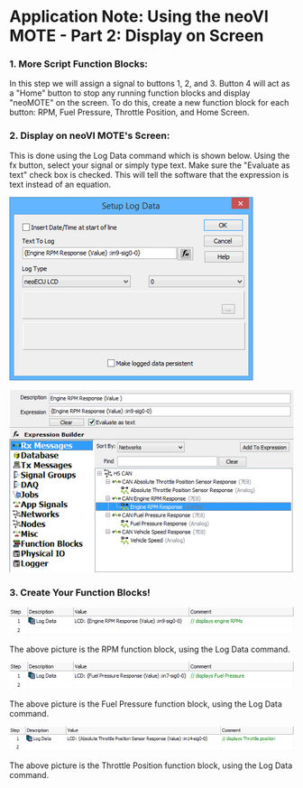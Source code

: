 # Application Note: Using the neoVI MOTE - Part 2: Display on Screen

### 1. More Script Function Blocks:

In this step we will assign a signal to buttons 1, 2, and 3. Button 4 will act as a "Home" button to stop any running function blocks and display "neoMOTE" on the screen. To do this, create a new function block for each button: RPM, Fuel Pressure, Throttle Position, and Home Screen.



### 2. Display on neoVI MOTE's Screen:

This is done using the Log Data command which is shown below. Using the fx button, select your signal or simply type text. Make sure the "Evaluate as text" check box is checked.  This will tell the software that the expression is text instead of an equation.

![](../../.gitbook/assets/neoMOTElogdata.gif)

![](../../.gitbook/assets/neoMOTElogdataFX.gif)

### 3. Create Your Function Blocks!

![](../../.gitbook/assets/neoMOTErpm.gif)

The above picture is the RPM function block, using the Log Data command.



![](../../.gitbook/assets/neoMOTEfuel.gif)

The above picture is the Fuel Pressure function block, using the Log Data command.



![](../../.gitbook/assets/neoMOTEthrottle.gif)

The above picture is the Throttle Position function block, using the Log Data command.
